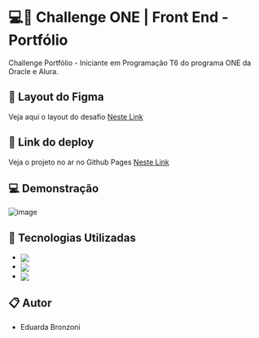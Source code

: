 # 💻🚀 Challenge ONE | Front End - Portfólio


 Challenge Portfólio - Iniciante em Programação T6 do programa ONE da Oracle e Alura.



 ## 🚀 Layout do Figma
Veja aqui o layout do desafio [Neste Link](https://www.figma.com/file/Mv4mSxBHzB5caI7bW2tLv6/Challenge-Front-end-Portf%C3%B3lio?type=design&node-id=0-1&mode=design&t=s6t0EvTFgrd1ifeX-0)



 ## 🔗 Link do deploy
Veja o projeto no ar no Github Pages [Neste Link](https://m-eduardabronzoni.github.io/Challenge-portfolio/)



 ## 💻 Demonstração

 ![image](https://github.com/M-eduardabronzoni/Challenge-portfolio/assets/160615709/315c6523-4720-4206-a591-57acfa1f5b20)

    

 ## 🚀 Tecnologias Utilizadas

- <img align="center" src="https://img.shields.io/badge/HTML5-E34F26?style=for-the-badge&logo=html5&logoColor=white">
- <img align="center" src="https://img.shields.io/badge/CSS3-1572B6?style=for-the-badge&logo=css3&logoColor=white">
- <img align="center" src="https://img.shields.io/badge/JavaScript-323330?style=for-the-badge&logo=javascript&logoColor=F7DF1E">


 ## 📋 Autor
 - Eduarda Bronzoni 
